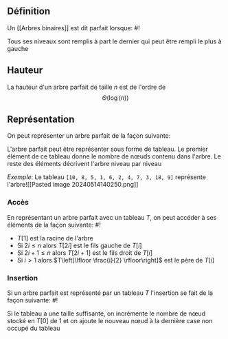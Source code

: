 ## Définition
Un [[Arbres binaires]] est dit parfait lorsque: #!

Tous ses niveaux sont remplis à part le dernier qui peut être rempli le plus à gauche

## Hauteur
La hauteur d'un arbre parfait de taille $n$ est de l'ordre de $$\Theta(\log(n))$$

## Représentation
On peut représenter un arbre parfait de la façon suivante:

L'arbre parfait peut être représenter sous forme de tableau. Le premier élément de ce tableau donne le nombre de nœuds contenu dans l'arbre. Le reste des éléments décrivent l'arbre niveau par niveau

*Exemple*: Le tableau `[10, 8, 5, 1, 6, 2, 4, 7, 3, 18, 9]` représente l'arbre![[Pasted image 20240514140250.png]]

### Accès
En représentant un arbre parfait avec un tableau $T$, on peut accéder à ses éléments de la façon suivante: #!

- $T[1]$ est la racine de l'arbre
- Si $2i \leq n$ alors $T[2i]$ est le fils gauche de $T[i]$
- Si $2i + 1 \leq n$ alors $T[2i + 1]$ est le fils droit de $T[i]$
- Si $i > 1$ alors $T\left[\lfloor \frac{i}{2} \rfloor\right]$ est le père de $T[i]$

### Insertion
Si un arbre parfait est représenté par un tableau $T$ l'insertion se fait de la façon suivante: #!

Si le tableau a une taille suffisante, on incrémente le nombre de nœud stocké en $T[0]$ de 1 et on ajoute le nouveau nœud à la dernière case non occupé du tableau 
